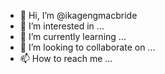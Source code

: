 - 👋 Hi, I’m @ikagengmacbride
- 👀 I’m interested in ...
- 🌱 I’m currently learning ...
- 💞️ I’m looking to collaborate on ...
- 📫 How to reach me ...

<!---
ikagengmacbride/ikagengmacbride is a ✨ special ✨ repository because its `README.md` (this file) appears on your GitHub profile.
You can click the Preview link to take a look at your changes.
--->
